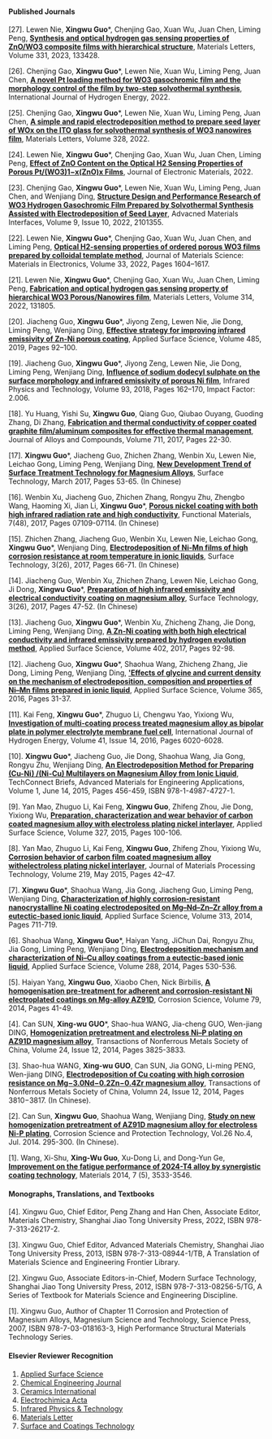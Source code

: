#### Published Journals
[27]. Lewen Nie, **Xingwu Guo***, Chenjing Gao, Xuan Wu, Juan Chen, Liming Peng, [**Synthesis and optical hydrogen gas sensing properties of ZnO/WO3 composite films with hierarchical structure**](https://doi.org/10.1016/j.matlet.2022.133428), Materials Letters, Volume 331, 2023, 133428.

[26]. Chenjing Gao, **Xingwu Guo***, Lewen Nie, Xuan Wu, Liming Peng, Juan Chen, [**A novel Pt loading method for WO3 gasochromic film and the morphology control of the film by two-step solvothermal synthesis**](https://doi.org/10.1016/j.ijhydene.2022.10.126), International Journal of Hydrogen Energy, 2022.

[25]. Chenjing Gao, **Xingwu Guo***, Lewen Nie, Xuan Wu, Liming Peng, Juan Chen, [**A simple and rapid electrodeposition method to prepare seed layer of WOx on the ITO glass for solvothermal synthesis of WO3 nanowires film**](https://doi.org/10.1016/j.matlet.2022.133136), Materials Letters, Volume 328, 2022.

[24]. Lewen Nie, **Xingwu Guo***, Chenjing Gao, Xuan Wu, Juan Chen, Liming Peng, [**Effect of ZnO Content on the Optical H2 Sensing Properties of Porous Pt/(WO3)1−x(ZnO)x Films**](https://doi.org/10.1007/s11664-022-09882-3), Journal of Electronic Materials, 2022.

[23]. Chenjing Gao, **Xingwu Guo***, Lewen Nie, Xuan Wu, Liming Peng, Juan Chen, and Wenjiang Ding, [**Structure Design and Performance Research of WO3 Hydrogen Gasochromic Film Prepared by Solvothermal Synthesis Assisted with Electrodeposition of Seed Layer**](https://doi.org/10.1002/admi.202101355), Advacned Materials Interfaces, Volume 9, Issue 10, 2022, 2101355.

[22]. Lewen Nie, **Xingwu Guo***, Chenjing Gao, Xuan Wu, Juan Chen, and Liming Peng, [**Optical H2-sensing properties of ordered porous WO3 films prepared by colloidal template method**](https://doi.org/10.1007/s10854-022-07694-z), Journal of Materials Science: Materials in Electronics, Volume 33, 2022, Pages 1604–1617.

[21]. Lewen Nie, **Xingwu Guo***, Chenjing Gao, Xuan Wu, Juan Chen, Liming Peng, [**Fabrication and optical hydrogen gas sensing property of hierarchical WO3 Porous/Nanowires film**](https://doi.org/10.1016/j.matlet.2022.131805), Materials Letters, Volume 314, 2022, 131805.

[20]. Jiacheng Guo, **Xingwu Guo***, Jiyong Zeng, Lewen Nie, Jie Dong, Liming Peng, Wenjiang Ding, [**Effective strategy for improving infrared emissivity of Zn-Ni porous coating**](https://doi.org/10.1016/j.apsusc.2019.04.191), Applied Surface Science, Volume 485, 2019, Pages 92–100.

[19]. Jiacheng Guo, **Xingwu Guo***, Jiyong Zeng, Lewen Nie, Jie Dong, Liming Peng, Wenjiang Ding, [**Influence of sodium dodecyl sulphate on the surface morphology and infrared emissivity of porous Ni film**](https://doi.org/10.1016/j.infrared.2018.07.029), Infrared Physics and Technology, Volume 93, 2018, Pages 162–170, Impact Factor: 2.006.

[18]. Yu Huang, Yishi Su, **Xingwu Guo**, Qiang Guo, Qiubao Ouyang, Guoding Zhang, Di Zhang, [**Fabrication and thermal conductivity of copper coated graphite film/aluminum composites for effective thermal management**](https://doi.org/10.1016/j.jallcom.2017.03.233), Journal of Alloys and Compounds, Volume 711, 2017, Pages 22-30.

[17]. **Xingwu Guo***, Jiacheng Guo, Zhichen Zhang, Wenbin Xu, Lewen Nie, Leichao Gong, Liming Peng, Wenjiang Ding, [**New Development Trend of Surface Treatment Technology for Magnesium Alloys**](https://doi.org/10.16490/j.cnki.issn.1001-3660.2017.03.008), Surface Technology, March 2017, Pages 53-65. (In Chinese)

[16]. Wenbin Xu, Jiacheng Guo, Zhichen Zhang, Rongyu Zhu, Zhengbo Wang, Haoming Xi, Jian Li, **Xingwu Guo***, [**Porous nickel coating with both high infrared radiation rate and high conductivity**](https://kns.cnki.net/kcms/detail/detail.aspx?dbcode=CJFD&dbname=CJFDLAST2017&filename=GNCL201707021&uniplatform=NZKPT&v=G14qF9Uy_wkYClUj8KIaiw1aqYfORi1d3-_EuIraCb52DtF7wCw2WsF9fI23j6c5), Functional Materials, 7(48), 2017, Pages 07109-07114. (In Chinese)

[15]. Zhichen Zhang, Jiacheng Guo, Wenbin Xu, Lewen Nie, Leichao Gong, **Xingwu Guo***, Wenjiang Ding, [**Electrodeposition of Ni-Mn films of high corrosion resistance at room temperature in ionic liquids**](https://doi.org/10.16490/j.cnki.issn.1001-3660.2017.03.009), Surface Technology, 3(26), 2017, Pages 66-71. (In Chinese)

[14]. Jiacheng Guo, Wenbin Xu, Zhichen Zhang, Lewen Nie, Leichao Gong, Ji Dong, **Xingwu Guo***, [**Preparation of high infrared emissivity and electrical conductivity coating on magnesium alloy**](https://doi.org/10.16490/j.cnki.issn.1001-3660.2017.03.007), Surface Technology, 3(26), 2017, Pages 47-52. (In Chinese)

[13]. Jiacheng Guo, **Xingwu Guo***, Wenbin Xu, Zhicheng Zhang, Jie Dong, Liming Peng, Wenjiang Ding, [**A Zn-Ni coating with both high electrical conductivity and infrared emissivity prepared by hydrogen evolution method**](https://doi.org/10.1016/j.apsusc.2017.01.053), Applied Surface Science, Volume 402, 2017, Pages 92-98.

[12]. Jiacheng Guo, **Xingwu Guo***, Shaohua Wang, Zhicheng Zhang, Jie Dong, Liming Peng, Wenjiang Ding, [**'Effects of glycine and current density on the mechanism of electrodeposition, composition and properties of Ni–Mn films prepared in ionic liquid**](https://doi.org/10.1016/j.apsusc.2015.12.248), Applied Surface Science, Volume 365, 2016, Pages 31-37.

[11]. Kai Feng, **Xingwu Guo***, Zhuguo Li, Chengwu Yao, Yixiong Wu, [**Investigation of multi-coating process treated magnesium alloy as bipolar plate in polymer electrolyte membrane fuel cell**](https://doi.org/10.1016/j.ijhydene.2016.02.147), International Journal of Hydrogen Energy, Volume 41, Issue 14, 2016, Pages 6020-6028.

[10]. **Xingwu Guo***, Jiacheng Guo, Jie Dong, Shaohua Wang, Jia Gong, Rongyu Zhu, Wenjiang Ding, [**An Electrodeposition Method for Preparing (Cu-Ni) /(Ni-Cu) Multilayers on Magnesium Alloy from Ionic Liquid**](https://briefs.techconnect.org/papers/an-electrodeposition-method-for-preparing-ni-cu-cu-ni-multilayers-on-magnesium-alloy-from-ionic-liquid/), TechConnect Briefs, Advanced Materials for Engineering Applications, Volume 1, June 14, 2015, Pages 456-459, ISBN 978-1-4987-4727-1.

[9]. Yan Mao, Zhuguo Li, Kai Feng, **Xingwu Guo**, Zhifeng Zhou, Jie Dong, Yixiong Wu, [**Preparation, characterization and wear behavior of carbon coated magnesium alloy with electroless plating nickel interlayer**](https://doi.org/10.1016/j.apsusc.2014.11.151), Applied Surface Science, Volume 327, 2015, Pages 100-106.

[8]. Yan Mao, Zhuguo Li, Kai Feng, **Xingwu Guo**, Zhifeng Zhou, Yixiong Wu, [**Corrosion behavior of carbon film coated magnesium alloy withelectroless plating nickel interlayer**](https://doi.org/10.1016/j.jmatprotec.2014.12.003), Journal of Materials Processing Technology, Volume 219, May 2015, Pages 42–47.

[7]. **Xingwu Guo***, Shaohua Wang, Jia Gong, Jiacheng Guo, Liming Peng, Wenjiang Ding, [**Characterization of highly corrosion-resistant nanocrystalline Ni coating electrodeposited on Mg–Nd–Zn–Zr alloy from a eutectic-based ionic liquid**](https://doi.org/10.1016/j.apsusc.2014.06.060), Applied Surface Science, Volume 313, 2014, Pages 711-719.

[6]. Shaohua Wang, **Xingwu Guo***, Haiyan Yang, JiChun Dai, Rongyu Zhu, Jia Gong, Liming Peng, Wenjiang Ding, [**Electrodeposition mechanism and characterization of Ni–Cu alloy coatings from a eutectic-based ionic liquid**](https://doi.org/10.1016/j.apsusc.2013.10.065), Applied Surface Science, Volume 288, 2014, Pages 530-536.

[5]. Haiyan Yang, **Xingwu Guo**, Xiaobo Chen, Nick Birbilis, [**A homogenisation pre-treatment for adherent and corrosion-resistant Ni electroplated coatings on Mg-alloy AZ91D**](https://doi.org/10.1016/j.corsci.2013.10.024), Corrosion Science, Volume 79, 2014, Pages 41-49.

[4]. Can SUN, **Xing-wu GUO***, Shao-hua WANG, Jia-cheng GUO, Wen-jiang DING, [**Homogenization pretreatment and electroless Ni–P plating on AZ91D magnesium alloy**](https://doi.org/10.1016/S1003-6326(14)63539-1), Transactions of Nonferrous Metals Society of China, Volume 24, Issue 12, 2014, Pages 3825-3833.

[3]. Shao-hua WANG, **Xing-wu GUO**, Can SUN, Jia GONG, Li-ming PENG, Wen-jiang DING, [**Electrodeposition of Cu coating with high corrosion resistance on Mg−3.0Nd−0.2Zn−0.4Zr magnesium alloy**](https://kns.cnki.net/kcms/detail/detail.aspx?dbcode=CJFD&dbname=CJFDLAST2015&filename=ZYSY201412010&uniplatform=NZKPT&v=MNdSHVbIN3cpQEXUA4XQnz5Ha1EUfb4p72eI1KFg45E29GNtTzGJWpgD744EnyjO), Transactions of Nonferrous Metals Society of China, Volumn 24, Issue 12, 2014, Pages 3810−3817. (In Chinese).

[2]. Can Sun, **Xingwu Guo**, Shaohua Wang, Wenjiang Ding, [**Study on new homogenization pretreatment of AZ91D magnesium alloy for electroless Ni-P plating**](https://kns.cnki.net/kcms/detail/detail.aspx?dbcode=CJFD&dbname=CJFDLAST2015&filename=ZYSY201412012&uniplatform=NZKPT&v=MNdSHVbIN3dzHo1XTzRvl8UuP-CTO511gyukGNwqCMYy4wbDL3BV2LaTc3IyHGXj), Corrosion Science and Protection Technology, Vol.26 No.4, Jul. 2014. 295-300. (In Chinese).

[1]. Wang, Xi-Shu, **Xing-Wu Guo**, Xu-Dong Li, and Dong-Yun Ge, [**Improvement on the fatigue performance of 2024-T4 alloy by synergistic coating technology**](https://doi.org/10.3390/ma7053533), Materials 2014, 7 (5), 3533-3546.


#### Monographs, Translations, and Textbooks
[4]. Xingwu Guo, Chief Editor, Peng Zhang and Han Chen, Associate Editor, Materials Chemistry, Shanghai Jiao Tong University Press, 2022, ISBN 978-7-313-26217-2. 

[3]. Xingwu Guo, Chief Editor, Advanced Materials Chemistry, Shanghai Jiao Tong University Press, 2013, ISBN 978-7-313-08944-1/TB, A Translation of Materials Science and Engineering Frontier Library.

[2]. Xingwu Guo, Associate Editors-in-Chief, Modern Surface Technology, Shanghai Jiao Tong University Press, 2012, ISBN 978-7-313-08256-5/TG, A Series of Textbook for Materials Science and Engineering Discipline.	

[1]. Xingwu Guo, Author of Chapter 11 Corrosion and Protection of Magnesium Alloys, Magnesium Science and Technology, Science Press, 2007, ISBN 978-7-03-018163-3, High Performance Structural Materials Technology Series.


#### Elsevier Reviewer Recognition
1. [Applied Surface Science](../assets/certificates/Certificate_of_Reviewing_APSUSC.pdf)
2. [Chemical Engineering Journal](../assets/certificates/Certificate_of_Reviewing_CEJ.pdf)
3. [Ceramics International](../assets/certificates/Certificate_of_Reviewing_CERI.pdf)
4. [Electrochimica Acta](../assets/certificates/Certificate_of_Reviewing_EA.pdf)
5. [Infrared Physics & Technology](../assets/certificates/Certificate_of_Reviewing_INFPHY.pdf)
6. [Materials Letter](../assets/certificates/Certificate_of_Reviewing_MLBLUE.pdf)
7. [Surface and Coatings Technology](../assets/certificates/Certificate_of_Reviewing_SCT.pdf)